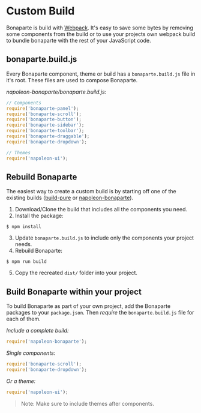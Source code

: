 # Custom Build

Bonaparte is build with [Webpack](http://webpack.github.io/). It's easy to save some bytes by removing some components from the build or to use your projects own webpack build to bundle bonaparte with the rest of your JavaScript code.

## bonaparte.build.js

Every Bonaparte component, theme or build has a `bonaparte.build.js` file in it's root. These files are used to compose Bonaparte.

*napoleon-bonaparte/bonaparte.build.js:*
```javascript
// Components
require('bonaparte-panel');
require('bonaparte-scroll');
require('bonaparte-button');
require('bonaparte-sidebar');
require('bonaparte-toolbar');
require('bonaparte-draggable');
require('bonaparte-dropdown');

// Themes
require('napoleon-ui');

```

## Rebuild Bonaparte

The easiest way to create a custom build is by starting off one of the existing builds ([build-pure](http://github.com/bonaparte/build-pure) or [napoleon-bonaparte](http://github.com/bonaparte/napoleon-bonaparte)).

1. Download/Clone the build that includes all the components you need.
2. Install the package:
 ```
$ npm install
```
3. Update `bonaparte.build.js` to include only the components your project needs.
4. Rebuild Bonaparte:
 ```
$ npm run build
```
5. Copy the recreated `dist/` folder into your project.

## Build Bonaparte within your project

To build Bonaparte as part of your own project, add the Bonaparte packages to your `package.json`. Then *require* the `bonaparte.build.js` file for each of them.

*Include a complete build:*
```javascript
require('napoleon-bonaparte');
```

*Single components:*
```javascript
require('bonaparte-scroll');
require('bonaparte-dropdown');
```
*Or a theme:*
```javascript
require('napoleon-ui');
```

> Note: Make sure to include themes after components.
